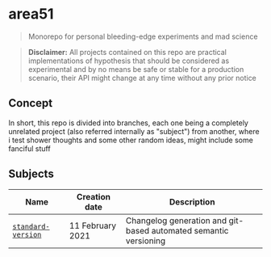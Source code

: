 # area51

> Monorepo for personal bleeding-edge experiments and mad science

> **Disclaimer:** All projects contained on this repo are practical implementations of hypothesis that should be considered as experimental and by no means be safe or stable for a production scenario, their API might change at any time without any prior notice

## Concept

In short, this repo is divided into branches, each one being a completely unrelated project (also referred internally as "subject") from another, where i test shower thoughts and some other random ideas, might include some fanciful stuff

## Subjects

| Name                                                                                      | Creation date    | Description                                                      |
| ----------------------------------------------------------------------------------------- | ---------------- | ---------------------------------------------------------------- |
| [`standard-version`](https://github.com/henriquehbr/area51/tree/subject/standard-version) | 11 February 2021 | Changelog generation and git-based automated semantic versioning |
